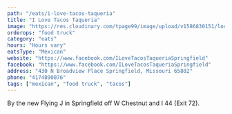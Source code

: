 ```yaml
---
path: "/eats/i-love-tacos-taqueria"
title: "I Love Tacos Taqueria"
image: "https://res.cloudinary.com/tpage99/image/upload/v1586830151/local417eats/local417eatslogo.png"
orderops: "food truck"
category: "eats"
hours: "Hours vary"
eatsType: "Mexican"
website: "https://www.facebook.com/ILoveTacosTaqueriaSpringfield"
facebook: "https://www.facebook.com/ILoveTacosTaqueriaSpringfield"
address: "430 N Broadview Place Springfield, Missouri 65802"
phone: "4174890076"
tags: ["mexican", "food truck", "tacos"]
---
```

By the new Flying J in Springfield off W Chestnut and I 44 (Exit 72).